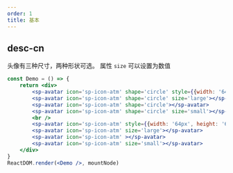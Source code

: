 ```yaml
---
order: 1
title: 基本
---
```




## desc-cn 
头像有三种尺寸，两种形状可选。
属性 `size` 可以设置为数值


```jsx
const Demo = () => {
    return <div>
        <sp-avatar icon='sp-icon-atm' shape='circle' style={{width: '64px', height: '64px', fontSize: '32px', lineHeight: '64px'}}></sp-avatar>
        <sp-avatar icon='sp-icon-atm' shape='circle' size='large'></sp-avatar>
        <sp-avatar icon='sp-icon-atm' shape='circle'></sp-avatar>
        <sp-avatar icon='sp-icon-atm' shape='circle' size='small'></sp-avatar>
        <br />
        <sp-avatar icon='sp-icon-atm' style={{width: '64px', height: '64px', fontSize: '32px', lineHeight: '64px'}}></sp-avatar>
        <sp-avatar icon='sp-icon-atm' size='large'></sp-avatar>
        <sp-avatar icon='sp-icon-atm' ></sp-avatar>
        <sp-avatar icon='sp-icon-atm' size='small'></sp-avatar>
    </div>
}
ReactDOM.render(<Demo />, mountNode)
```

<style>
    sp-avatar{
        margin-top: 15px;
        margin-right:15px
    }
</style>